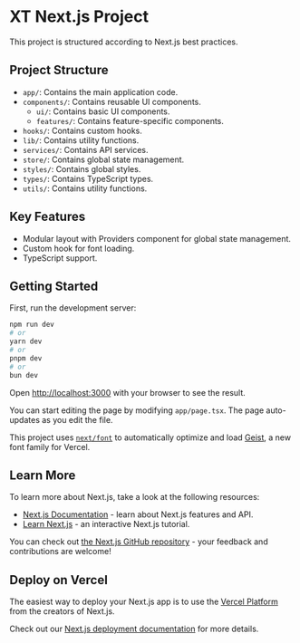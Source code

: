 # XT Next.js Project

This project is structured according to Next.js best practices.

## Project Structure

- `app/`: Contains the main application code.
- `components/`: Contains reusable UI components.
  - `ui/`: Contains basic UI components.
  - `features/`: Contains feature-specific components.
- `hooks/`: Contains custom hooks.
- `lib/`: Contains utility functions.
- `services/`: Contains API services.
- `store/`: Contains global state management.
- `styles/`: Contains global styles.
- `types/`: Contains TypeScript types.
- `utils/`: Contains utility functions.

## Key Features

- Modular layout with Providers component for global state management.
- Custom hook for font loading.
- TypeScript support.

## Getting Started

First, run the development server:

```bash
npm run dev
# or
yarn dev
# or
pnpm dev
# or
bun dev
```

Open [http://localhost:3000](http://localhost:3000) with your browser to see the result.

You can start editing the page by modifying `app/page.tsx`. The page auto-updates as you edit the file.

This project uses [`next/font`](https://nextjs.org/docs/app/building-your-application/optimizing/fonts) to automatically optimize and load [Geist](https://vercel.com/font), a new font family for Vercel.

## Learn More

To learn more about Next.js, take a look at the following resources:

- [Next.js Documentation](https://nextjs.org/docs) - learn about Next.js features and API.
- [Learn Next.js](https://nextjs.org/learn) - an interactive Next.js tutorial.

You can check out [the Next.js GitHub repository](https://github.com/vercel/next.js) - your feedback and contributions are welcome!

## Deploy on Vercel

The easiest way to deploy your Next.js app is to use the [Vercel Platform](https://vercel.com/new?utm_medium=default-template&filter=next.js&utm_source=create-next-app&utm_campaign=create-next-app-readme) from the creators of Next.js.

Check out our [Next.js deployment documentation](https://nextjs.org/docs/app/building-your-application/deploying) for more details.

